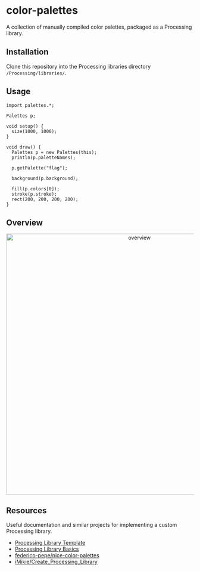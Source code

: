 # color-palettes

A collection of manually compiled color palettes, packaged as a Processing library.

## Installation
Clone this repository into the Processing libraries directory `/Processing/libraries/`.

## Usage
```processing
import palettes.*;

Palettes p;

void setup() {
  size(1000, 1000);
}

void draw() {
  Palettes p = new Palettes(this);
  println(p.paletteNames);

  p.getPalette("flag");

  background(p.background);

  fill(p.colors[0]);
  stroke(p.stroke);
  rect(200, 200, 200, 200);
}
```

## Overview
<p align="center"><img src="resources/overview.png" alt="overview" width="700"/></p>

## Resources
Useful documentation and similar projects for implementing a custom Processing library.

- [Processing Library Template](https://github.com/processing/processing-library-template)
- [Processing Library Basics](https://github.com/processing/processing/wiki/Library-Basics)
- [federico-pepe/nice-color-palettes](https://github.com/federico-pepe/nice-color-palettes)
- [iMikie/Create_Processing_Library](https://github.com/iMikie/Create_Processing_Library)

